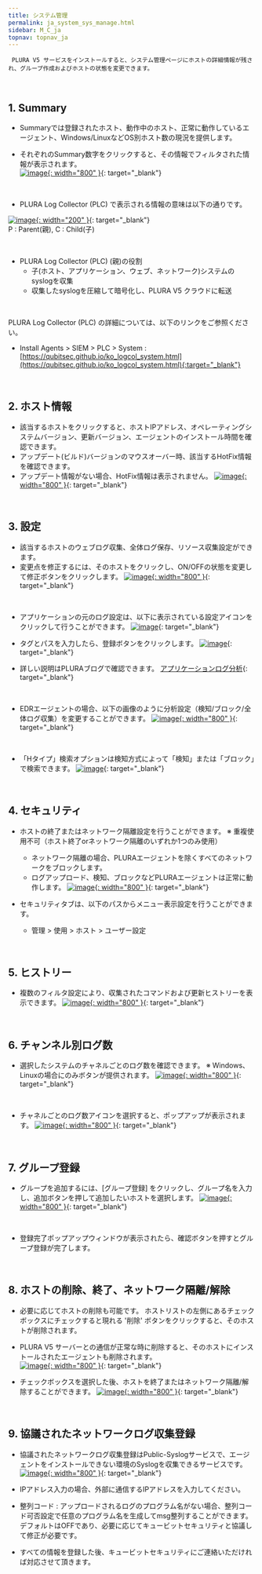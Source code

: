 ```yaml
---
title: システム管理
permalink: ja_system_sys_manage.html
sidebar: M_C_ja
topnav: topnav_ja
---
```


     PLURA V5 サービスをインストールすると、システム管理ページにホストの詳細情報が残され、グループ作成およびホストの状態を変更できます。

<br />

## 1. Summary 

- Summaryでは登録されたホスト、動作中のホスト、正常に動作しているエージェント、Windows/LinuxなどOS別ホスト数の現況を提供します。

- それぞれのSummary数字をクリックすると、その情報でフィルタされた情報が表示されます。   
 [![image](/docs/images/Manual/siem/system/ja/1.PNG){: width="800" }](/docs/images/Manual/siem/system/ja/1.png){: target="_blank"} 

<br />

- PLURA Log Collector (PLC) で表示される情報の意味は以下の通りです。

 [![image](/docs/images/Manual/siem/system/ja/2.png){: width="200" }](/docs/images/Manual/siem/system/ja/2.png){: target="_blank"}    
P : Parent(親), C : Child(子)

<br />

- PLURA Log Collector (PLC) (親)の役割
     - 子(ホスト、アプリケーション、ウェブ、ネットワーク)システムのsyslogを収集
     - 収集したsyslogを圧縮して暗号化し、PLURA V5 クラウドに転送

<br />

PLURA Log Collector (PLC) の詳細については、以下のリンクをご参照ください。

 - Install Agents > SIEM > PLC > System : [https://qubitsec.github.io/ko_logcol_system.html](https://qubitsec.github.io/ko_logcol_system.html){:target="_blank"} 

<br />

## 2. ホスト情報

- 該当するホストをクリックすると、ホストIPアドレス、オペレーティングシステムバージョン、更新バージョン、エージェントのインストール時間を確認できます。
- アップデート(ビルド)バージョンのマウスオーバー時、該当するHotFix情報を確認できます。
- アップデート情報がない場合、HotFix情報は表示されません。
 [![image](/docs/images/Manual/siem/system/ja/3.png){: width="800" }](/docs/images/Manual/siem/system/ja/3.png){: target="_blank"} 

<br />

## 3. 設定

- 該当するホストのウェブログ収集、全体ログ保存、リソース収集設定ができます。
- 変更点を修正するには、そのホストをクリックし、ON/OFFの状態を変更して修正ボタンをクリックします。
 [![image](/docs/images/Manual/siem/system/ja/4.png){: width="800" }](/docs/images/Manual/siem/system/ja/4.png){: target="_blank"} 

<br />

- アプリケーションの元のログ設定は、以下に表示されている設定アイコンをクリックして行うことができます。
 [![image](/docs/images/Manual/siem/system/ja/5.png)](/docs/images/Manual/siem/system/ja/5.png){: target="_blank"} 

- タグとパスを入力したら、登録ボタンをクリックします。
 [![image](/docs/images/Manual/siem/system/ja/6.png)](/docs/images/Manual/siem/system/ja/6.png){: target="_blank"} 

- 詳しい説明はPLURAブログで確認できます。
[アプリケーションログ分析](http://blog.plura.io/?p=17820){: target="_blank"}

<br />

- EDRエージェントの場合、以下の画像のように分析設定（検知/ブロック/全体ログ収集）を変更することができます。
 [![image](/docs/images/Manual/siem/system/ja/7.png){: width="800" }](/docs/images/Manual/siem/system/ja/7.png){: target="_blank"} 

<br />

- 「Hタイプ」検索オプションは検知方式によって「検知」または「ブロック」で検索できます。
 [![image](/docs/images/Manual/siem/system/ja/8.png)](/docs/images/Manual/siem/system/ja/8.png){: target="_blank"} 

<br />

## 4. セキュリティ

- ホストの終了またはネットワーク隔離設定を行うことができます。
※ 重複使用不可（ホスト終了orネットワーク隔離のいずれか1つのみ使用）
  - ネットワーク隔離の場合、PLURAエージェントを除くすべてのネットワークをブロックします。
  - ログアップロード、検知、ブロックなどPLURAエージェントは正常に動作します。
 [![image](/docs/images/Manual/siem/system/ja/9.png){: width="800" }](/docs/images/Manual/siem/system/ja/9.png){: target="_blank"} 

- セキュリティタブは、以下のパスからメニュー表示設定を行うことができます。
  - 管理 > 使用 > ホスト > ユーザー設定

<br />

## 5. ヒストリー

- 複数のフィルタ設定により、収集されたコマンドおよび更新ヒストリーを表示できます。
 [![image](/docs/images/Manual/siem/system/ja/10.png){: width="800" }](/docs/images/Manual/siem/system/ja/10.png){: target="_blank"} 

<br />

## 6. チャンネル別ログ数

- 選択したシステムのチャネルごとのログ数を確認できます。
※ Windows、Linuxの場合にのみボタンが提供されます。
 [![image](/docs/images/Manual/siem/system/ja/11.png){: width="800" }](/docs/images/Manual/siem/system/ja/11.png){: target="_blank"} 

<br />

- チャネルごとのログ数アイコンを選択すると、ポップアップが表示されます。
 [![image](/docs/images/Manual/siem/system/ja/12.png){: width="800" }](/docs/images/Manual/siem/system/ja/12.png){: target="_blank"} 

<br />

## 7. グループ登録

- グループを追加するには、[グループ登録] をクリックし、グループ名を入力し、追加ボタンを押して追加したいホストを選択します。
 [![image](/docs/images/Manual/siem/system/ja/13.png){: width="800" }](/docs/images/Manual/siem/system/ja/13.png){: target="_blank"} 

<br />

- 登録完了ポップアップウィンドウが表示されたら、確認ボタンを押すとグループ登録が完了します。

 
<br />

## 8. ホストの削除、終了、ネットワーク隔離/解除

- 必要に応じてホストの削除も可能です。 ホストリストの左側にあるチェックボックスにチェックすると現れる '削除' ボタンをクリックすると、そのホストが削除されます。
- PLURA V5 サーバーとの通信が正常な時に削除すると、そのホストにインストールされたエージェントも削除されます。  
 [![image](/docs/images/Manual/siem/system/ja/14.png){: width="800" }](/docs/images/Manual/siem/system/ja/14.png){: target="_blank"} 

- チェックボックスを選択した後、ホストを終了またはネットワーク隔離/解除することができます。
 [![image](/docs/images/Manual/siem/system/ja/15.png){: width="800" }](/docs/images/Manual/siem/system/ja/15.png){: target="_blank"} 

<br />

## 9. 協議されたネットワークログ収集登録

- 協議されたネットワークログ収集登録はPublic-Syslogサービスで、エージェントをインストールできない環境のSyslogを収集できるサービスです。
 [![image](/docs/images/Manual/siem/system/ja/16.png){: width="800" }](/docs/images/Manual/siem/system/ja/16.png){: target="_blank"} 

- IPアドレス入力の場合、外部に通信するIPアドレスを入力してください。
- 整列コード : アップロードされるログのプログラム名がない場合、整列コード可否設定で任意のプログラム名を生成してmsg整列することができます。デフォルトはOFFであり、必要に応じてキュービットセキュリティと協議して修正が必要です。
- すべての情報を登録した後、キュービットセキュリティにご連絡いただければ対応させて頂きます。

